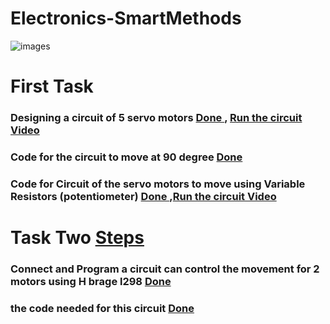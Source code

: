 # Electronics-SmartMethods
![images](https://user-images.githubusercontent.com/74243095/129967215-b4c9d955-a830-40f3-a590-098434d4a12b.jpg)
# First Task 
### Designing a circuit of 5 servo motors [Done ](https://github.com/khulud1998/Electronics-Engineering/blob/main/%20Design%20Five%20servo%20motors%20.pdf), [Run the circuit Video](https://github.com/khulud1998/Electronics-Engineering/blob/main/Run%20the%20circuit%20servo%20motors%2090%20degree.md)
### Code for the circuit to move at 90 degree [Done](https://github.com/khulud1998/Electronics-Engineering/blob/main/Code%20for%2090%20degree%20movement%20for%20the%205%20servo%20motors.md) 
### Code for Circuit of the servo motors to move using Variable Resistors (potentiometer) [Done ](https://github.com/khulud1998/Electronics-Engineering/blob/main/Code%20for%205%20servo%20motors%20with%20potentiometer.md),[Run the circuit Video](https://github.com/khulud1998/Electronics-Engineering/blob/main/Run%20the%20circuit%20servo%20motors%20depanding%20on%20the%20variable%20resistors.md)

# Task Two [Steps]()  
### Connect and Program a circuit can control the movement for 2 motors using H brage l298 [Done ](https://github.com/khulud1998/Electronics-Engineering/blob/main/Run%20H%20brage%20l298%20circuit.md)
### the code needed for this circuit [Done ]()


